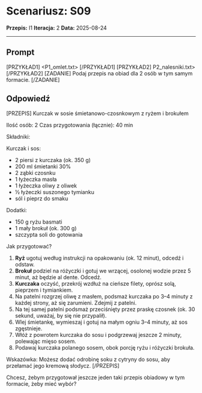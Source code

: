 ﻿# Scenariusz: S09
**Przepis:** I1
**Iteracja:** 2
**Data:** 2025-08-24

---

## Prompt
[PRZYKŁAD1] <P1_omlet.txt> [/PRZYKŁAD1] [PRZYKŁAD2] P2_nalesniki.txt> [/PRZYKŁAD2] [ZADANIE] Podaj przepis na obiad dla 2 osób w tym samym formacie. [/ZADANIE]


## Odpowiedź
\[PRZEPIS] Kurczak w sosie śmietanowo-czosnkowym z ryżem i brokułem

Ilość osób: 2
Czas przygotowania (łącznie): 40 min

Składniki:

Kurczak i sos:

* 2 piersi z kurczaka (ok. 350 g)
* 200 ml śmietanki 30%
* 2 ząbki czosnku
* 1 łyżeczka masła
* 1 łyżeczka oliwy z oliwek
* ½ łyżeczki suszonego tymianku
* sól i pieprz do smaku

Dodatki:

* 150 g ryżu basmati
* 1 mały brokuł (ok. 300 g)
* szczypta soli do gotowania

Jak przygotować?

1. **Ryż** ugotuj według instrukcji na opakowaniu (ok. 12 minut), odcedź i odstaw.
2. **Brokuł** podziel na różyczki i gotuj we wrzącej, osolonej wodzie przez 5 minut, aż będzie al dente. Odcedź.
3. **Kurczaka** oczyść, przekrój wzdłuż na cieńsze filety, oprósz solą, pieprzem i tymiankiem.
4. Na patelni rozgrzej oliwę z masłem, podsmaż kurczaka po 3–4 minuty z każdej strony, aż się zarumieni. Zdejmij z patelni.
5. Na tej samej patelni podsmaż przeciśnięty przez praskę czosnek (ok. 30 sekund, uważaj, by się nie przypalił).
6. Wlej śmietankę, wymieszaj i gotuj na małym ogniu 3–4 minuty, aż sos zgęstnieje.
7. Włóż z powrotem kurczaka do sosu i podgrzewaj jeszcze 2 minuty, polewając mięso sosem.
8. Podawaj kurczaka polanego sosem, obok porcję ryżu i różyczki brokuła.

Wskazówka:
Możesz dodać odrobinę soku z cytryny do sosu, aby przełamać jego kremową słodycz. \[/PRZEPIS]

Chcesz, żebym przygotował jeszcze jeden taki przepis obiadowy w tym formacie, żeby mieć wybór?
